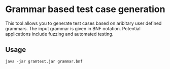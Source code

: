 # Grammar based test case generation
This tool allows you to generate test cases based on aribitary user defined grammars. The input grammar is given in BNF notation. Potential applications include fuzzing and automated testing.

## Usage

```
java -jar gramtest.jar grammar.bnf
```
